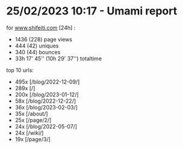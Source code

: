 # 25/02/2023 10:17 - Umami report
for www.shifeiti.com [24h] :

 - 1436 (228) page views
 - 444 (42) uniques
 - 340 (44) bounces
 - 33h 17' 45'' (10h 29' 37'') totaltime


top 10 urls:
 - 495x [/blog/2022-12-09/]
 - 289x [/]
 - 200x [/blog/2023-01-12/]
 - 58x [/blog/2022-12-22/]
 - 36x [/blog/2023-02-03/]
 - 35x [/about/]
 - 25x [/page/2/]
 - 24x [/blog/2022-05-07/]
 - 24x [/wiki/]
 - 19x [/page/3/]


